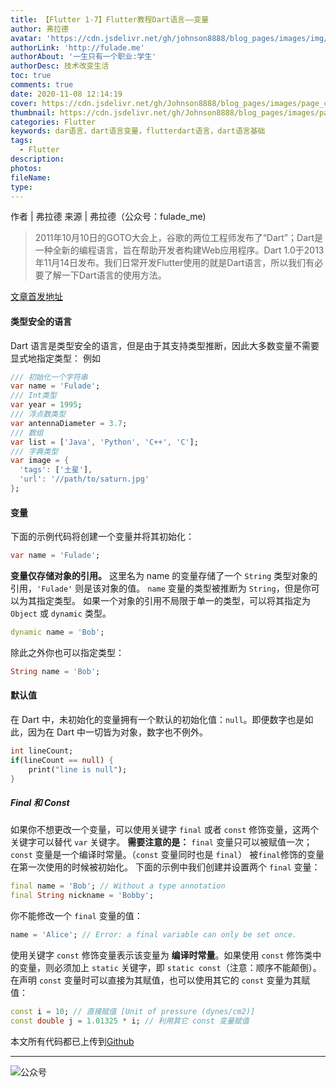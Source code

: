 ```yaml
---
title: 【Flutter 1-7】Flutter教程Dart语言——变量
author: 弗拉德
avatar: 'https://cdn.jsdelivr.net/gh/johnson8888/blog_pages/images/img/avatar.jpg'
authorLink: 'http://fulade.me'
authorAbout: '一生只有一个职业:学生'
authorDesc: 技术改变生活
toc: true
comments: true
date: 2020-11-08 12:14:19
cover: https://cdn.jsdelivr.net/gh/Johnson8888/blog_pages/images/page_conver_variable.png
thumbnail: https://cdn.jsdelivr.net/gh/Johnson8888/blog_pages/images/page_conver_variable.png
categories: Flutter
keywords: dar语言，dart语言变量，flutterdart语言，dart语言基础
tags:
  - Flutter
description:
photos:
fileName:
type:
---
```

作者 | 弗拉德
来源 | 弗拉德（公众号：fulade_me)

> 2011年10月10日的GOTO大会上，谷歌的两位工程师发布了“Dart”；Dart是一种全新的编程语言，旨在帮助开发者构建Web应用程序。Dart 1.0于2013年11月14日发布。我们日常开发Flutter使用的就是Dart语言，所以我们有必要了解一下Dart语言的使用方法。
<!--more-->
[文章首发地址](http://fulade.me/dart-variable-1-7.html)
#### **类型安全的语言**
Dart 语言是类型安全的语言，但是由于其支持类型推断，因此大多数变量不需要显式地指定类型：
例如
``` Dart
/// 初始化一个字符串
var name = 'Fulade';
/// Int类型
var year = 1995;
/// 浮点数类型
var antennaDiameter = 3.7;
/// 数组
var list = ['Java', 'Python', 'C++', 'C'];
/// 字典类型
var image = {
  'tags': ['土星'],
  'url': '//path/to/saturn.jpg'
};
```
#### **变量**
下面的示例代码将创建一个变量并将其初始化：
``` Dart
var name = 'Fulade';
```
**变量仅存储对象的引用。**
这里名为 name 的变量存储了一个 `String` 类型对象的引用，`'Fulade'` 则是该对象的值。
`name` 变量的类型被推断为 `String`，但是你可以为其指定类型。
如果一个对象的引用不局限于单一的类型，可以将其指定为 `Object` 或 `dynamic` 类型。
``` Dart
dynamic name = 'Bob';
```
除此之外你也可以指定类型：
``` Dart
String name = 'Bob';
```
#### **默认值**
在 Dart 中，未初始化的变量拥有一个默认的初始化值：`null`。即便数字也是如此，因为在 Dart 中一切皆为对象，数字也不例外。
``` Dart 
int lineCount;
if(lineCount == null) {
    print("line is null");
}
```
##### **Final 和 Const**
如果你不想更改一个变量，可以使用关键字 `final` 或者 `const` 修饰变量，这两个关键字可以替代 `var` 关键字。
**需要注意的是：**
`final` 变量只可以被赋值一次；
`const` 变量是一个编译时常量。（`const` 变量同时也是 `final`）
被`final`修饰的变量在第一次使用的时候被初始化。
下面的示例中我们创建并设置两个 `final` 变量：
``` Dart
final name = 'Bob'; // Without a type annotation
final String nickname = 'Bobby';
```
你不能修改一个 `final` 变量的值：
``` Dart
name = 'Alice'; // Error: a final variable can only be set once.
```
使用关键字 `const` 修饰变量表示该变量为 **编译时常量**。如果使用 `const` 修饰类中的变量，则必须加上 `static` 关键字，即 `static const`（注意：顺序不能颠倒）。在声明 `const` 变量时可以直接为其赋值，也可以使用其它的 `const` 变量为其赋值：
```Dart
const i = 10; // 直接赋值 [Unit of pressure (dynes/cm2)]
const double j = 1.01325 * i; // 利用其它 const 变量赋值 
```
本文所有代码都已上传到[Github](https://github.com/Johnson8888/learn_flutter)
***  
![公众号](https://cdn.jsdelivr.net/gh/johnson8888/blog_pages/images/page_footer.jpg)
